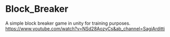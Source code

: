 # Block_Breaker
 
A simple block breaker game in unity for training purposes.  
https://www.youtube.com/watch?v=NSd28AozyCs&ab_channel=SagiArditti
